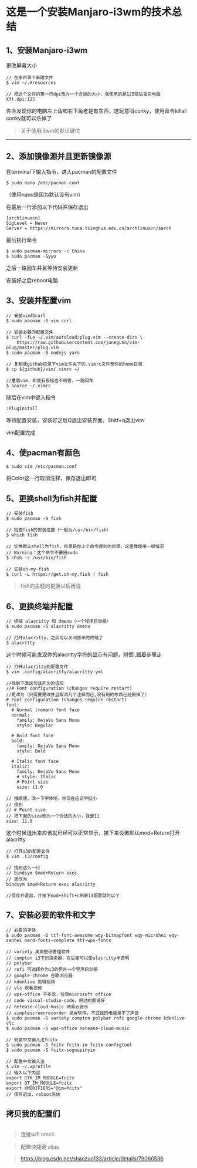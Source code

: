 # 这是一个安装Manjaro-i3wm的技术总结

## 1、安装Manjaro-i3wm

更改屏幕大小
```
// 在家目录下新建文件
$ vim ~/.Xresources

// 把这个文件的第一行dpi改为一个合适的大小，我使用的是125随后重启电脑
Xft.dpi:125
```

你会发现你的电脑左上角和右下角老是有东西，这玩意叫conky，使用命令killall conky就可以杀掉了
> 关于使用i3wm的默认键位
---

## 2、添加镜像源并且更新镜像源

在terminal下输入指令，进入pacman的配置文件

```
$ sudo nano /etc/pacman.conf
```
（使用nano是因为默认没有vim）

在最后一行添加以下代码并保存退出
```
[archlinuxcn]
SigLevel = Never
Server = https://mirrors.tuna.tsinghua.edu.cn/archlinuxcn/$arch
```

最后执行命令
```
$ sudo pacman-mirrors -c China
$ sudo pacman -Syyu
```
之后一路回车并且等待安装更新

安装好之后reboot电脑

## 3、安装并配置vim
```
// 安装vim和curl
$ sudo pacman -S vim curl

// 安装必要的配置文件
$ curl -fLo ~/.vim/autoload/plug.vim --create-dirs \
    https://raw.githubusercontent.com/junegunn/vim-plug/master/plug.vim
$ sudo pacman -S nodejs yarn

// 复制我github目录下vim文件夹下的.vimrc文件至你的home目录
$ cp ${github}/vim/.vimrc ~/

//重载vim，即使有报错也不用管，一路回车
$ source ~/.vimrc
```
随后在vim中键入指令
```
:PlugInstall
```
等待配置安装，安装好之后Q退出安装界面，Shitf+q退出vim

vim配置完成

## 4、使pacman有颜色
```
$ sudo vim /etc/pacman.conf
```
将Color这一行取消注释，保存退出即可

## 5、更换shell为fish并配置
```
// 安装fish
$ sudo pacman -S fish

// 检查fish的安装位置（一般为/usr/bin/fish）
$ which fish

// 切换默认shell为fish，目录是你上个命令得到的目录，这里我使用一般情况
// Warning：这个命令不要用sudo
$ chsh -s /usr/bin/fish

// 安装oh-my-fish
$ curl -L https://get.oh-my.fish | fish

```
> fish的主题的更换以后再说

## 6、更换终端并配置
```
// 终端 alacritty 和 dmenu（一个程序启动器）
$ sudo pacman -S alacritty dmenu

// 打开alacritty，之后可以关闭原来的终端了
$ alacritty
```
这个时候可能发现你的alacritty字符的显示有问题，别慌i,跟着步骤走
```
// 打开alacritty的配置文件
$ vim .config/alacritty/alacritty.yml

//找到下面这句话开头的语段
//# Font configuration (changes require restart)
//更改为（只需要更改并且取消几个注释而已,没有用的东西已经删掉了）
# Font configuration (changes require restart)
font:
  # Normal (roman) font face
  normal:
    family: DejaVu Sans Mono
    style: Regular

  # Bold font face
  bold:
    family: DejaVu Sans Mono
    style: Bold

  # Italic font face
  italic:
    family: DejaVu Sans Mono
    # style: Italic
    # Point size
    size: 11.0

// 哦顺便，改一下字体吧，你现在应该字挺小
// 找到
// # Point size
// 把下面的size改为一个合适的大小，我是11
size: 11.0
```
这个时候退出来应该就已经可以正常显示，接下来设置默认mod+Return打开alacritty
```
// 打开i3的配置文件
$ vim .i3/config

// 找到这么一行
// bindsym $mod+Return exec
// 更改为
bindsym $mod+Return exec alacritty

//保存并退出，并按下mod+Shift+c刷新i3配置就可以了
```
## 7、安装必要的软件和文字
```
// 必要的字体
$ sudo pacman -S ttf-font-awesome wqy-bitmapfont wqy-microhei wqy-zenhei nerd-fonts-complete ttf-wps-fonts

// variety 桌面壁纸管理软件
// compton i3下的渲染器，在后面可以使alacritty半透明
// polybar 
// rofi 可选择作为i3的另外一个程序启动器
// google-chrome 谷歌浏览器
// kdenlive 剪辑视频
// vlc 观看视频
// wps-office 不多说，垃圾microsoft office
// code visual-studio-code，用过的都说好
// netease-cloud-music 网易云音乐
// simplescreenrecorder 录屏软件，不过我的电脑录不了声音
$ sudo pacman -S variety compton polybar rofi google-chrome kdenlive vlc 
$ sudo pacman -S wps-office netease-cloud-music

// 安装中文输入法fcitx
$ sudo pacman -S fcitx fcitx-im fcitx-configtool
$ sudo pacman -S fcitx-sogoupinyin

// 配置中文输入法
$ vim ~/.xprofile
// 输入以下内容
export GTK_IM_MODULE=fcitx
export QT_IM_MODULE=fcitx
export XMODIFIERS="@im=fcitx"
// 保存退出，reboot系统
```

## 拷贝我的配置们
```

```

> 连接wifi nmcli

> 配置快捷键 alias

> https://blog.csdn.net/shaozuo133/article/details/79060536

